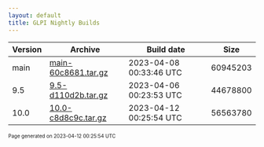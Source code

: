 ```yaml
---
layout: default
title: GLPI Nightly Builds
---
```


Version|Archive|Build date|Size
---|---|---|---
main|[main-60c8681.tar.gz](main-60c8681.tar.gz)|2023-04-08 00:33:46 UTC|60945203
9.5|[9.5-d110d2b.tar.gz](9.5-d110d2b.tar.gz)|2023-04-06 00:23:53 UTC|44678800
10.0|[10.0-c8d8c9c.tar.gz](10.0-c8d8c9c.tar.gz)|2023-04-12 00:25:54 UTC|56563780

<font size="1">Page generated on 2023-04-12 00:25:54 UTC</font>
